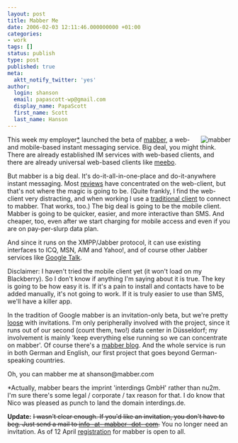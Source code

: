 ```yaml
---
layout: post
title: Mabber Me
date: 2006-02-03 12:11:46.000000000 +01:00
categories:
- work
tags: []
status: publish
type: post
published: true
meta:
  aktt_notify_twitter: 'yes'
author:
  login: shanson
  email: papascott-wp@gmail.com
  display_name: PapaScott
  first_name: Scott
  last_name: Hanson
---
```

<p><a href="http://mabber.com/"><img src="http://www.papascott.de/wordpress/wp-content/uploads/2006/02/mabber.gif" border="0" alt="mabber" align="right" /></a>This week my employer<a href="#interdings">*</a> launched the beta of <a href="http://mabber.com/">mabber</a>, a web- and mobile-based instant messaging service. Big deal, you might think. There are already established IM services with web-based clients, and there are already universal web-based clients like <a href="http://meebo.com/">meebo</a>. </p>
<p>But mabber is a big deal. It's do-it-all-in-one-place and do-it-anywhere instant messaging. Most <a href="http://vowe.net/archives/006817.html">reviews</a> have concentrated on the web-client, but that's not where the magic is going to be. (Quite frankly, I find the web-client very distracting, and when working I use a <a href="http://www.adiumx.com/">traditional client</a> to connect to mabber. That works, too.) The big deal is going to be the mobile client. Mabber is going to be quicker, easier, and more interactive than SMS. And cheaper, too, even after we start charging for mobile access and even if you are on pay-per-slurp data plan.</p>
<p>And since it runs on the XMPP/Jabber protocol, it can use existing interfaces to ICQ, MSN, AIM and Yahoo!, and of course other Jabber services like <a href="http://www.google.com/talk/">Google Talk</a>.</p>
<p>Disclaimer: I haven't tried the mobile client yet (it won't load on my Blackberry). So I don't know if anything I'm saying about it is true. The key is going to be how easy it is. If it's a pain to install and contacts have to be added manually, it's not going to work. If it is truly easier to use than SMS, we'll have a killer app. </p>
<p>In the tradition of Google mabber is an invitation-only beta, but we're pretty <a href="mailto:info@mabber.com">loose</a> with invitations. I'm only peripherally involved with the project, since it runs out of our second (count them, two!) data center in D&uuml;sseldorf; my involvement is mainly 'keep everything else running so we can concentrate on mabber'. Of course there's a <a href="http://blog.mabber.com/">mabber blog</a>. And the whole service is run in both German and English, our first project that goes beyond German-speaking countries.</p>
<p>Oh, you can mabber me at shanson@mabber.com</p>
<p><a name="interdings">*</a>Actually, mabber bears the imprint 'interdings GmbH' rather than nu2m. I'm sure there's some legal / corporate / tax reason for that. I do know that Nico was pleased as punch to land the domain interdings.de.</p>
<p><strong>Update:</strong> <strike>I wasn't clear enough. If you'd like an invitation, you don't have to beg. Just send a mail to <a href="mailto:info@mabber.com">info -at- mabber -dot- com</a>.</strike> You no longer need an invitation. As of 12 April <a href="http://mabber.com">registration</a> for mabber is open to all. </p>
